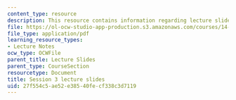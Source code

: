 ```yaml
---
content_type: resource
description: This resource contains information regarding lecture slide 3.
file: https://ol-ocw-studio-app-production.s3.amazonaws.com/courses/14-581-international-economics-i-spring-2013/27f554c5ae52e38540fecf338c3d7119_MIT14_581S13_Lecslides3.pdf
file_type: application/pdf
learning_resource_types:
- Lecture Notes
ocw_type: OCWFile
parent_title: Lecture Slides
parent_type: CourseSection
resourcetype: Document
title: Session 3 lecture slides
uid: 27f554c5-ae52-e385-40fe-cf338c3d7119
---
```

